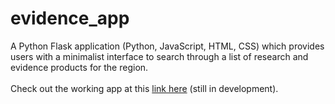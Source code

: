 # evidence_app
 
A Python Flask application (Python, JavaScript, HTML, CSS) which provides users with a minimalist interface to search through a list of research and evidence products for the region. 
<br><br>
Check out the working app at this [link here](https://wfp-rbb-evidence.herokuapp.com/hello) (still in development).
